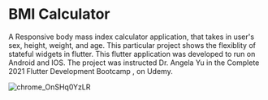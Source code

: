 # BMI Calculator

A Responsive body mass index calculator application, that takes in user's sex, height, weight, and age. This particular project shows the flexiblity of stateful widgets in flutter. This flutter application was developed to run on Android and IOS. The project was instructed Dr. Angela Yu in the Complete 2021 Flutter Development Bootcamp , on Udemy.

![chrome_OnSHq0YzLR](https://user-images.githubusercontent.com/40523361/153538121-db82d3e6-59a3-43bf-9b46-60d292449a07.gif)
